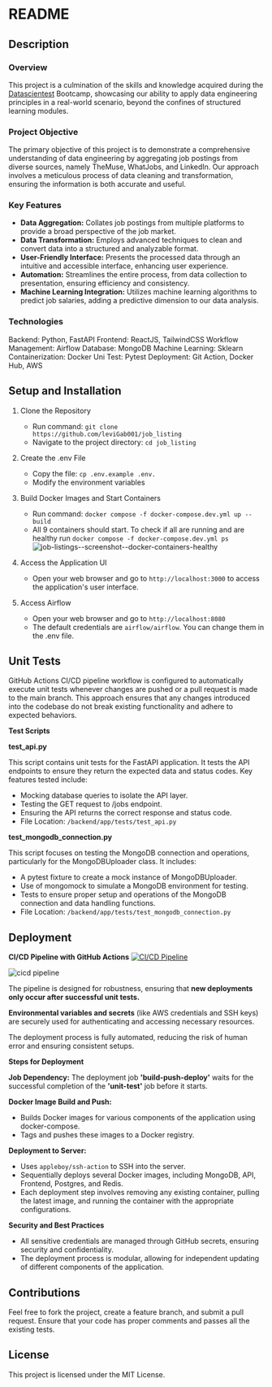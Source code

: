 # README

## Description

### Overview

This project is a culmination of the skills and knowledge acquired during the [Datascientest](https://github.com/DataScientest) Bootcamp, showcasing our ability to apply data engineering principles in a real-world scenario, beyond the confines of structured learning modules.

### Project Objective

The primary objective of this project is to demonstrate a comprehensive understanding of data engineering by aggregating job postings from diverse sources, namely TheMuse, WhatJobs, and LinkedIn. Our approach involves a meticulous process of data cleaning and transformation, ensuring the information is both accurate and useful.

### Key Features

- **Data Aggregation:** Collates job postings from multiple platforms to provide a broad perspective of the job market.
- **Data Transformation:** Employs advanced techniques to clean and convert data into a structured and analyzable format.
- **User-Friendly Interface:** Presents the processed data through an intuitive and accessible interface, enhancing user experience.
- **Automation:** Streamlines the entire process, from data collection to presentation, ensuring efficiency and consistency.
- **Machine Learning Integration:** Utilizes machine learning algorithms to predict job salaries, adding a predictive dimension to our data analysis.

### Technologies

Backend: Python, FastAPI
Frontend: ReactJS, TailwindCSS
Workflow Management: Airflow
Database: MongoDB
Machine Learning: Sklearn
Containerization: Docker
Uni Test: Pytest
Deployment: Git Action, Docker Hub, AWS

## Setup and Installation

1. Clone the Repository

   - Run command: `git clone https://github.com/leviGab001/job_listing`
   - Navigate to the project directory: `cd job_listing`

2. Create the .env File

   - Copy the file: `cp .env.example .env.`
   - Modify the environment variables

3. Build Docker Images and Start Containers

   - Run command: `docker compose -f docker-compose.dev.yml up --build`
   - All 9 containers should start. To check if all are running and are healthy run `docker compose -f docker-compose.dev.yml ps`
     ![job-listings--screenshot--docker-containers-healthy](https://github.com/leviGab001/job_listings/assets/10182052/388e0a02-7899-41da-8492-92f8c26518e8)

4. Access the Application UI

   - Open your web browser and go to `http://localhost:3000` to access the application's user interface.

5. Access Airflow
   - Open your web browser and go to `http://localhost:8080`
   - The default credentials are `airflow/airflow`. You can change them in the .env file.

## Unit Tests

GitHub Actions CI/CD pipeline workflow is configured to automatically execute unit tests whenever changes are pushed or a pull request is made to the main branch. This approach ensures that any changes introduced into the codebase do not break existing functionality and adhere to expected behaviors.

**Test Scripts**

**test_api.py**

This script contains unit tests for the FastAPI application. It tests the API endpoints to ensure they return the expected data and status codes. Key features tested include:

- Mocking database queries to isolate the API layer.
- Testing the GET request to /jobs endpoint.
- Ensuring the API returns the correct response and status code.
- File Location: `/backend/app/tests/test_api.py`

**test_mongodb_connection.py**

This script focuses on testing the MongoDB connection and operations, particularly for the MongoDBUploader class. It includes:

- A pytest fixture to create a mock instance of MongoDBUploader.
- Use of mongomock to simulate a MongoDB environment for testing.
- Tests to ensure proper setup and operations of the MongoDB connection and data handling functions.
- File Location: `/backend/app/tests/test_mongodb_connection.py`

## Deployment

**CI/CD Pipeline with GitHub Actions** [![CI/CD Pipeline](https://github.com/leviGab001/job_listings/actions/workflows/pipeline.yml/badge.svg?branch=main)](https://github.com/leviGab001/job_listings/actions/workflows/pipeline.yml)

![cicd pipeline](https://github.com/leviGab001/job_listings/blob/main/images/Screenshot%202023-11-16%20at%2014.08.59.png)

The pipeline is designed for robustness, ensuring that **new deployments only occur after successful unit tests.**

**Environmental variables and secrets** (like AWS credentials and SSH keys) are securely used for authenticating and accessing necessary resources.

The deployment process is fully automated, reducing the risk of human error and ensuring consistent setups.

**Steps for Deployment**

**Job Dependency:** The deployment job **'build-push-deploy'** waits for the successful completion of the **'unit-test'** job before it starts.

**Docker Image Build and Push:**

- Builds Docker images for various components of the application using docker-compose.
- Tags and pushes these images to a Docker registry.

**Deployment to Server:**

- Uses `appleboy/ssh-action` to SSH into the server.
- Sequentially deploys several Docker images, including MongoDB, API, Frontend, Postgres, and Redis.
- Each deployment step involves removing any existing container, pulling the latest image, and running the container with the appropriate configurations.

**Security and Best Practices**

- All sensitive credentials are managed through GitHub secrets, ensuring security and confidentiality.
- The deployment process is modular, allowing for independent updating of different components of the application.

## Contributions

Feel free to fork the project, create a feature branch, and submit a pull request. Ensure that your code has proper comments and passes all the existing tests.

## License

This project is licensed under the MIT License.
